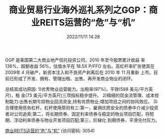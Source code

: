 ﻿---
title: 商业贸易行业海外巡礼系列之GGP：商业REITS运营的“危”与“机”
date: 2022/11/11 14:28
tags:
- 商业贸易
updated: 1970-01-01 08:00:00
---

GGP 是美国第二大商业地产信托投资公司，2010 年至今股票累计收益 率 136%，超额收益 56%，估值水平在 18.5X P/FFO 左右。高杠杆率扩张使其在2009年 4 月破产，新资本注入和不良资产剥离后在 2010 年 11 月重新 上市。目前已形成了开发、拥有、管理出租、出售、再开发商业物业的闭环。
<!-- more -->
总结其成功原因:
1)优秀物业运营能力。出租率(97%)，平效(588 美元/平方英尺)，租 金(73 美元/平方英尺)三项指标稳步提升。
2)精细的现金流管理、成本控 制能力:出售长期亏损物业回流资金,持有优质物业;增加项目之间的协同效应。
3)合理使用债务杠杆。杠杆使用原则有三:第一，雇佣优质安全的债券中介减少投资者对公司追索;第二，将长期债券、固定利率债券与稳定的物业项目匹配，将短期、浮动利率债券与物业开发项目匹配;第三，阶梯化 到期债券，平滑兑付压力。

[商业REITS运营的“危”与“机”](https://url12.ctfile.com/f/3948612-722537400-b99ff4?p=3054)
(访问密码: 3054)
